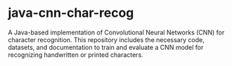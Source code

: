 # java-cnn-char-recog
A Java-based implementation of Convolutional Neural Networks (CNN) for character recognition. This repository includes the necessary code, datasets, and documentation to train and evaluate a CNN model for recognizing handwritten or printed characters.
